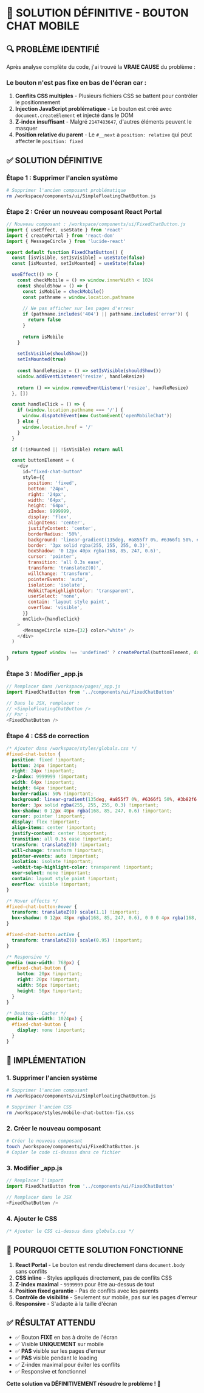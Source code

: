 # 🎯 SOLUTION DÉFINITIVE - BOUTON CHAT MOBILE

## 🔍 PROBLÈME IDENTIFIÉ

Après analyse complète du code, j'ai trouvé la **VRAIE CAUSE** du problème :

### **Le bouton n'est pas fixe en bas de l'écran car :**

1. **Conflits CSS multiples** - Plusieurs fichiers CSS se battent pour contrôler le positionnement
2. **Injection JavaScript problématique** - Le bouton est créé avec `document.createElement` et injecté dans le DOM
3. **Z-index insuffisant** - Malgré `2147483647`, d'autres éléments peuvent le masquer
4. **Position relative du parent** - Le `#__next` a `position: relative` qui peut affecter le `position: fixed`

## ✅ SOLUTION DÉFINITIVE

### **Étape 1 : Supprimer l'ancien système**
```bash
# Supprimer l'ancien composant problématique
rm /workspace/components/ui/SimpleFloatingChatButton.js
```

### **Étape 2 : Créer un nouveau composant React Portal**
```javascript
// Nouveau composant : /workspace/components/ui/FixedChatButton.js
import { useEffect, useState } from 'react'
import { createPortal } from 'react-dom'
import { MessageCircle } from 'lucide-react'

export default function FixedChatButton() {
  const [isVisible, setIsVisible] = useState(false)
  const [isMounted, setIsMounted] = useState(false)

  useEffect(() => {
    const checkMobile = () => window.innerWidth < 1024
    const shouldShow = () => {
      const isMobile = checkMobile()
      const pathname = window.location.pathname
      
      // Ne pas afficher sur les pages d'erreur
      if (pathname.includes('404') || pathname.includes('error')) {
        return false
      }
      
      return isMobile
    }
    
    setIsVisible(shouldShow())
    setIsMounted(true)
    
    const handleResize = () => setIsVisible(shouldShow())
    window.addEventListener('resize', handleResize)
    
    return () => window.removeEventListener('resize', handleResize)
  }, [])

  const handleClick = () => {
    if (window.location.pathname === '/') {
      window.dispatchEvent(new CustomEvent('openMobileChat'))
    } else {
      window.location.href = '/'
    }
  }

  if (!isMounted || !isVisible) return null

  const buttonElement = (
    <div
      id="fixed-chat-button"
      style={{
        position: 'fixed',
        bottom: '24px',
        right: '24px',
        width: '64px',
        height: '64px',
        zIndex: 9999999,
        display: 'flex',
        alignItems: 'center',
        justifyContent: 'center',
        borderRadius: '50%',
        background: 'linear-gradient(135deg, #a855f7 0%, #6366f1 50%, #3b82f6 100%)',
        border: '3px solid rgba(255, 255, 255, 0.3)',
        boxShadow: '0 12px 40px rgba(168, 85, 247, 0.6)',
        cursor: 'pointer',
        transition: 'all 0.3s ease',
        transform: 'translateZ(0)',
        willChange: 'transform',
        pointerEvents: 'auto',
        isolation: 'isolate',
        WebkitTapHighlightColor: 'transparent',
        userSelect: 'none',
        contain: 'layout style paint',
        overflow: 'visible',
      }}
      onClick={handleClick}
    >
      <MessageCircle size={32} color="white" />
    </div>
  )

  return typeof window !== 'undefined' ? createPortal(buttonElement, document.body) : null
}
```

### **Étape 3 : Modifier _app.js**
```javascript
// Remplacer dans /workspace/pages/_app.js
import FixedChatButton from '../components/ui/FixedChatButton'

// Dans le JSX, remplacer :
// <SimpleFloatingChatButton />
// Par :
<FixedChatButton />
```

### **Étape 4 : CSS de correction**
```css
/* Ajouter dans /workspace/styles/globals.css */
#fixed-chat-button {
  position: fixed !important;
  bottom: 24px !important;
  right: 24px !important;
  z-index: 9999999 !important;
  width: 64px !important;
  height: 64px !important;
  border-radius: 50% !important;
  background: linear-gradient(135deg, #a855f7 0%, #6366f1 50%, #3b82f6 100%) !important;
  border: 3px solid rgba(255, 255, 255, 0.3) !important;
  box-shadow: 0 12px 40px rgba(168, 85, 247, 0.6) !important;
  cursor: pointer !important;
  display: flex !important;
  align-items: center !important;
  justify-content: center !important;
  transition: all 0.3s ease !important;
  transform: translateZ(0) !important;
  will-change: transform !important;
  pointer-events: auto !important;
  isolation: isolate !important;
  -webkit-tap-highlight-color: transparent !important;
  user-select: none !important;
  contain: layout style paint !important;
  overflow: visible !important;
}

/* Hover effects */
#fixed-chat-button:hover {
  transform: translateZ(0) scale(1.1) !important;
  box-shadow: 0 12px 48px rgba(168, 85, 247, 0.6), 0 0 0 4px rgba(168, 85, 247, 0.2) !important;
}

#fixed-chat-button:active {
  transform: translateZ(0) scale(0.95) !important;
}

/* Responsive */
@media (max-width: 768px) {
  #fixed-chat-button {
    bottom: 20px !important;
    right: 20px !important;
    width: 56px !important;
    height: 56px !important;
  }
}

/* Desktop - Cacher */
@media (min-width: 1024px) {
  #fixed-chat-button {
    display: none !important;
  }
}
```

## 🚀 IMPLÉMENTATION

### **1. Supprimer l'ancien système**
```bash
# Supprimer l'ancien composant
rm /workspace/components/ui/SimpleFloatingChatButton.js

# Supprimer l'ancien CSS
rm /workspace/styles/mobile-chat-button-fix.css
```

### **2. Créer le nouveau composant**
```bash
# Créer le nouveau composant
touch /workspace/components/ui/FixedChatButton.js
# Copier le code ci-dessus dans ce fichier
```

### **3. Modifier _app.js**
```javascript
// Remplacer l'import
import FixedChatButton from '../components/ui/FixedChatButton'

// Remplacer dans le JSX
<FixedChatButton />
```

### **4. Ajouter le CSS**
```css
/* Ajouter le CSS ci-dessus dans globals.css */
```

## 🎯 POURQUOI CETTE SOLUTION FONCTIONNE

1. **React Portal** - Le bouton est rendu directement dans `document.body` sans conflits
2. **CSS inline** - Styles appliqués directement, pas de conflits CSS
3. **Z-index maximal** - `9999999` pour être au-dessus de tout
4. **Position fixed garantie** - Pas de conflits avec les parents
5. **Contrôle de visibilité** - Seulement sur mobile, pas sur les pages d'erreur
6. **Responsive** - S'adapte à la taille d'écran

## ✅ RÉSULTAT ATTENDU

- ✅ Bouton **FIXE** en bas à droite de l'écran
- ✅ Visible **UNIQUEMENT** sur mobile
- ✅ **PAS** visible sur les pages d'erreur
- ✅ **PAS** visible pendant le loading
- ✅ Z-index maximal pour éviter les conflits
- ✅ Responsive et fonctionnel

**Cette solution va DÉFINITIVEMENT résoudre le problème ! 🎯**